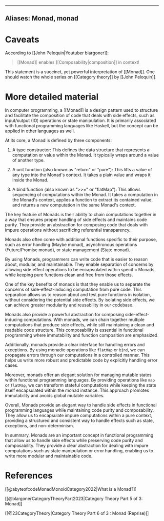 
---
Aliases: Monad, monad
---

# Caveats
According to [[John Peloquin|Youtuber blargoner]]:
> [[Monad]] enables [[Composability|composition]] in context!

This statement is a succinct, yet powerful interpretation of [[Monad]]. One should watch the whole series on [[Category theory]] by [[John Peloquin]].


# More detailed material
In computer programming, a [[Monad]] is a design pattern used to structure and facilitate the composition of code that deals with side effects, such as input/output (IO) operations or state manipulation. It is primarily associated with functional programming languages like Haskell, but the concept can be applied in other languages as well.

At its core, a Monad is defined by three components:

1. A type constructor: This defines the data structure that represents a computation or value within the Monad. It typically wraps around a value of another type.

2. A unit function (also known as "return" or "pure"): This lifts a value of any type into the Monad's context. It takes a plain value and wraps it inside the Monad.

3. A bind function (also known as ">>=" or "flatMap"): This allows sequencing of computations within the Monad. It takes a computation in the Monad's context, applies a function to extract its contained value, and returns a new computation in the same Monad's context.

The key feature of Monads is their ability to chain computations together in a way that ensures proper handling of side effects and maintains code purity. They provide an abstraction for composing code that deals with impure operations without sacrificing referential transparency.

Monads also often come with additional functions specific to their purpose, such as error handling (Maybe monad), asynchronous operations (Future/Promise monad), or state management (State monad).

By using Monads, programmers can write code that is easier to reason about, modular, and maintainable. They enable separation of concerns by allowing side effect operations to be encapsulated within specific Monads while keeping pure functions clean and free from those effects.


One of the key benefits of monads is that they enable us to separate the concerns of side-effect-inducing computation from pure code. This separation allows us to reason about and test pure functions in isolation, without considering the potential side effects. By isolating side effects, we can achieve greater modularity and reusability in our codebase.

Monads also provide a powerful abstraction for composing side-effect-inducing computations. With monads, we can chain together multiple computations that produce side effects, while still maintaining a clean and readable code structure. This composability is essential in functional programming where immutability and function composition are emphasized.

Additionally, monads provide a clear interface for handling errors and exceptions. By using monadic operations like `flatMap` or `bind`, we can propagate errors through our computations in a controlled manner. This helps us write more robust and predictable code by explicitly handling error cases.

Moreover, monads offer an elegant solution for managing mutable states within functional programming languages. By providing operations like `map` or `flatMap`, we can transform stateful computations while keeping the state itself encapsulated within the monad instance. This approach promotes immutability and avoids global mutable variables.

Overall, Monads provide an elegant way to handle side effects in functional programming languages while maintaining code purity and composability. They allow us to encapsulate impure computations within a pure context, providing a structured and consistent way to handle effects such as state, exceptions, and non-determinism.

In summary, Monads are an important concept in functional programming that allow us to handle side effects while preserving code purity and composability. They provide a clear abstraction for dealing with impure computations such as state manipulation or error handling, enabling us to write more modular and maintainable code.

# References

[[@abyteofcodeMonadMonoidCategory2022|What is a Monad?]]


[[@blargonerCategoryTheoryPart2023|Category Theory Part 5 of 3: Monad]]

[[@23CategoryTheory|Category Theory Part 6 of 3 : Monad (Reprise)]]